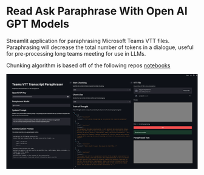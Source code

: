 # Read Ask Paraphrase With Open AI GPT Models

Streamlit application for paraphrasing Microsoft Teams VTT files. Paraphrasing will decrease the total number of tokens
in a dialogue, useful for pre-processing long teams meeting for use in LLMs.

Chunking algorithm is based off of the following repos [notebooks](https://github.com/poloniki/quint)

![](images/20230407195205.png)